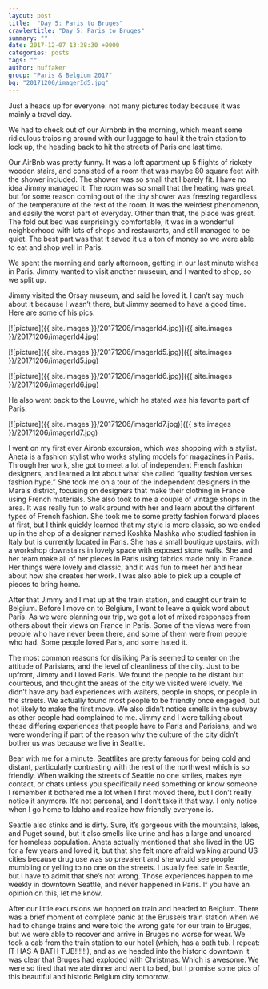 ```yaml
---
layout: post
title:  "Day 5: Paris to Bruges"
crawlertitle: "Day 5: Paris to Bruges"
summary: ""
date: 2017-12-07 13:38:30 +0000
categories: posts
tags: ""
author: huffaker
group: "Paris & Belgium 2017"
bg: "20171206/imagerId5.jpg"
---
```



Just a heads up for everyone: not many pictures today because it was mainly a travel day. 



We had to check out of our Airnbnb in the morning, which meant some ridiculous traipsing around with our luggage to haul it the train station to lock up, the heading back to hit the streets of Paris one last time. 



Our AirBnb was pretty funny. It was a loft apartment up 5 flights of rickety wooden stairs, and consisted of a room that was maybe 80 square feet with the shower included. The shower was so small that I barely fit. I have no idea Jimmy managed it. The room was so small that the heating was great, but for some reason coming out of the tiny shower was freezing regardless of the temperature of the rest of the room. It was the weirdest phenomenon, and easily the worst part of everyday. Other than that, the place was great. The fold out bed was surprisingly comfortable, it was in a wonderful neighborhood with lots of shops and restaurants, and still managed to be quiet. The best part was that it saved it us a ton of money so we were able to eat and shop well in Paris. 



We spent the morning and early afternoon, getting in our last minute wishes in Paris. Jimmy wanted to visit another museum, and I wanted to shop, so we split up.



Jimmy visited the Orsay museum, and said he loved it. I can’t say much about it because I wasn’t there, but Jimmy seemed to have a good time. Here are some of his pics.



[![picture]({{ site.images }}/20171206/imagerId4.jpg)]({{ site.images }}/20171206/imagerId4.jpg)



[![picture]({{ site.images }}/20171206/imagerId5.jpg)]({{ site.images }}/20171206/imagerId5.jpg)



[![picture]({{ site.images }}/20171206/imagerId6.jpg)]({{ site.images }}/20171206/imagerId6.jpg)



He also went back to the Louvre, which he stated was his favorite part of Paris.



[![picture]({{ site.images }}/20171206/imagerId7.jpg)]({{ site.images }}/20171206/imagerId7.jpg)



I went on my first ever Airbnb excursion, which was shopping with a stylist. Aneta is a fashion stylist who works styling models for magazines in Paris. Through her work, she got to meet a lot of independent French fashion designers, and learned a lot about what she called “quality fashion verses fashion hype.” She took me on a tour of the independent designers in the Marais district, focusing on designers that make their clothing in France using French materials. She also took to me a couple of vintage shops in the area. It was really fun to walk around with her and learn about the different types of French fashion. She took me to some pretty fashion forward places at first, but I think quickly learned that my style is more classic, so we ended up in the shop of a designer named Koshka Mashka who studied fashion in Italy but is currently located in Paris. She has a small boutique upstairs, with a workshop downstairs in lovely space with exposed stone walls. She and her team make all of her pieces in Paris using fabrics made only in France. Her things were lovely and classic, and it was fun to meet her and hear about how she creates her work. I was also able to pick up a couple of pieces to bring home.



After that Jimmy and I met up at the train station, and caught our train to Belgium. Before I move on to Belgium, I want to leave a quick word about Paris. As we were planning our trip, we got a lot of mixed responses from others about their views on France in Paris. Some of the views were from people who have never been there, and some of them were from people who had. Some people loved Paris, and some hated it.



The most common reasons for disliking Paris seemed to center on the attitude of Parisians, and the level of cleanliness of the city. Just to be upfront, Jimmy and I loved Paris. We found the people to be distant but courteous, and thought the areas of the city we visited were lovely. We didn’t have any bad experiences with waiters, people in shops, or people in the streets. We actually found most people to be friendly once engaged, but not likely to make the first move. We also didn’t notice smells in the subway as other people had complained to me. Jimmy and I were talking about these differing experiences that people have to Paris and Parisians, and we were wondering if part of the reason why the culture of the city didn’t bother us was because we live in Seattle. 



Bear with me for a minute. Seattlites are pretty famous for being cold and distant, particularly contrasting with the rest of the northwest which is so friendly. When walking the streets of Seattle no one smiles, makes eye contact, or chats unless you specifically need something or know someone. I remember it bothered me a lot when I first moved there, but I don’t really notice it anymore. It’s not personal, and I don’t take it that way. I only notice when I go home to Idaho and realize how friendly everyone is. 



Seattle also stinks and is dirty. Sure, it’s gorgeous with the mountains, lakes, and Puget sound, but it also smells like urine and has a large and uncared for homeless population. Aneta actually mentioned that she lived in the US for a few years and loved it, but that she felt more afraid walking around US cities because drug use was so prevalent and she would see people mumbling or yelling to no one on the streets. I usually feel safe in Seattle, but I have to admit that she’s not wrong. Those experiences happen to me weekly in downtown Seattle, and never happened in Paris. If you have an opinion on this, let me know. 



After our little excursions we hopped on train and headed to Belgium. There was a brief moment of complete panic at the Brussels train station when we had to change trains and were told the wrong gate for our train to Bruges, but we were able to recover and arrive in Bruges no worse for wear. We took a cab from the train station to our hotel (which, has a bath tub. I repeat: IT HAS A BATH TUB!!!!!!), and as we headed into the historic downtown it was clear that Bruges had exploded with Christmas. Which is awesome. We were so tired that we ate dinner and went to bed, but I promise some pics of this beautiful and historic Belgium city tomorrow. 








